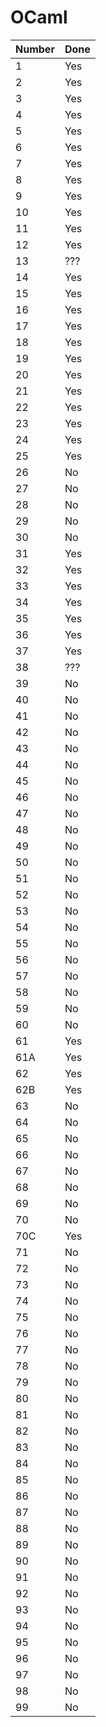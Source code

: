 # OCaml

| Number | Done |
| ------ | ---- |
|   1    |  Yes |
|   2    |  Yes |
|   3    |  Yes |
|   4    |  Yes |
|   5    |  Yes |
|   6    |  Yes |
|   7    |  Yes |
|   8    |  Yes |
|   9    |  Yes |
|   10   |  Yes |
|   11   |  Yes |
|   12   |  Yes |
|   13   |  ??? |
|   14   |  Yes |
|   15   |  Yes |
|   16   |  Yes |
|   17   |  Yes |
|   18   |  Yes |
|   19   |  Yes |
|   20   |  Yes |
|   21   |  Yes |
|   22   |  Yes |
|   23   |  Yes |
|   24   |  Yes |
|   25   |  Yes |
|   26   |  No  |
|   27   |  No  |
|   28   |  No  |
|   29   |  No  |
|   30   |  No  |
|   31   |  Yes |
|   32   |  Yes |
|   33   |  Yes |
|   34   |  Yes |
|   35   |  Yes |
|   36   |  Yes |
|   37   |  Yes |
|   38   |  ??? |
|   39   |  No  |
|   40   |  No  |
|   41   |  No  |
|   42   |  No  |
|   43   |  No  |
|   44   |  No  |
|   45   |  No  |
|   46   |  No  |
|   47   |  No  |
|   48   |  No  |
|   49   |  No  |
|   50   |  No  |
|   51   |  No  |
|   52   |  No  |
|   53   |  No  |
|   54   |  No  |
|   55   |  No  |
|   56   |  No  |
|   57   |  No  |
|   58   |  No  |
|   59   |  No  |
|   60   |  No  |
|   61   |  Yes |
|   61A  |  Yes |
|   62   |  Yes |
|   62B  |  Yes |
|   63   |  No  |
|   64   |  No  |
|   65   |  No  |
|   66   |  No  |
|   67   |  No  |
|   68   |  No  |
|   69   |  No  |
|   70   |  No  |
|   70C  |  Yes |
|   71   |  No  |
|   72   |  No  |
|   73   |  No  |
|   74   |  No  |
|   75   |  No  |
|   76   |  No  |
|   77   |  No  |
|   78   |  No  |
|   79   |  No  |
|   80   |  No  |
|   81   |  No  |
|   82   |  No  |
|   83   |  No  |
|   84   |  No  |
|   85   |  No  |
|   86   |  No  |
|   87   |  No  |
|   88   |  No  |
|   89   |  No  |
|   90   |  No  |
|   91   |  No  |
|   92   |  No  |
|   93   |  No  |
|   94   |  No  |
|   95   |  No  |
|   96   |  No  |
|   97   |  No  |
|   98   |  No  |
|   99   |  No  |
